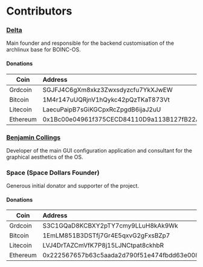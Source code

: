 # Contributors

### [Delta](https://github.com/delta1512)

Main founder and responsible for the backend customisation of the archlinux base for BOINC-OS.
#### Donations

|Coin        |Address                                   |
|------------|:-----------------------------------------|
|Grdcoin     |SGJFJ4C6gXm8xkz3Zwxsdyzcfu7YkXJwEW        |
|Bitcoin     |1M4r147uUQRjnV1hQykc42pQzTKaT873Vt        |
|Litecoin    |LaecuPaipB7sGiKGCpxRcZpgdB6ijaJ2uU        |
|Ethereum    |0x1Bc00e04961f375CECD84110D9a113B127fB22AA|

### [Benjamin Collings](https://github.com/Aurailus)

Developer of the main GUI configuration application and consultant for the graphical aesthetics of the OS.

### Space (Space Dollars Founder)

Generous initial donator and supporter of the project.
#### Donations

|Coin        |Address                                   |
|------------|:-----------------------------------------|
|Grdcoin     |S3C1GQaD8KCBXY2pTY7cmy9LLuH8kAk9Wk        |
|Bitcoin     |1EmLM851B3DSTfj7Gr4E5qxvG2gFxsBZp7        |
|Litecoin    |LVJ4DrTAZCmVfK7P8j15LJNCtpat8ckhbR        |
|Ethereum    |0x222567657b63c5aada2d790f51e474fbdd63e008|
